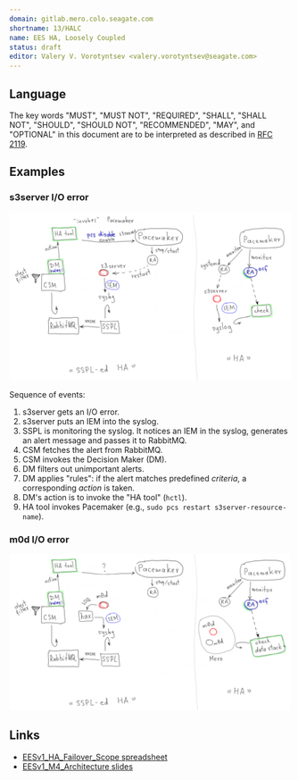 ```yaml
---
domain: gitlab.mero.colo.seagate.com
shortname: 13/HALC
name: EES HA, Loosely Coupled
status: draft
editor: Valery V. Vorotyntsev <valery.vorotyntsev@seagate.com>
---
```


## Language

The key words "MUST", "MUST NOT", "REQUIRED", "SHALL", "SHALL NOT",
"SHOULD", "SHOULD NOT", "RECOMMENDED", "MAY", and "OPTIONAL" in this
document are to be interpreted as described in
[RFC 2119](https://tools.ietf.org/html/rfc2119).

## Examples

### s3server I/O error

![s3server-io-error.png](s3server-io-error.png)

Sequence of events:

1. s3server gets an I/O error.
2. s3server puts an IEM into the syslog.
3. SSPL is monitoring the syslog.  It notices an IEM in the syslog,
   generates an alert message and passes it to RabbitMQ.
4. CSM fetches the alert from RabbitMQ.
5. CSM invokes the Decision Maker (DM).
6. DM filters out unimportant alerts.
7. DM applies "rules": if the alert matches predefined _criteria_, a
   corresponding _action_ is taken.
8. DM's action is to invoke the "HA tool" (`hctl`).
9. HA tool invokes Pacemaker (e.g., `sudo pcs restart s3server-resource-name`).

### m0d I/O error

![m0d-io-error.png](m0d-io-error.png)

## Links

- [EESv1_HA_Failover_Scope spreadsheet][failures-table]
- [EESv1_M4_Architecture slides][m4-arc-slides]

[failures-table]: https://seagatetechnology-my.sharepoint.com/:x:/g/personal/ujjwal_lanjewar_seagate_com/EZMtI5RPgFJHuS2BbYXiAl8Bq6BdN0zqyCjtWPz5Ht8jsg?e=4%3AXDoYBa&at=9&CID=1f21ecd7-f1d4-b453-3855-d5af39417f95
[m4-arc-slides]: https://seagatetechnology-my.sharepoint.com/:p:/r/personal/ujjwal_lanjewar_seagate_com/_layouts/15/guestaccess.aspx?e=4%3AEcSrmG&at=9&CID=a60887cb-880f-9b62-0fb6-e7a0e4f44415&share=EQejLLrH9VxLtmHOsiG8dcoB0J9LtyGmThjm_ZFH7AcooQ
